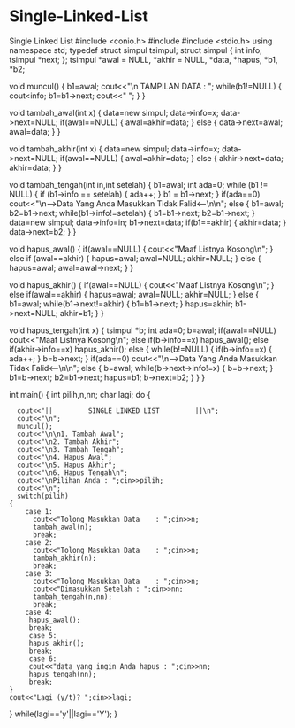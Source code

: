 # Single-Linked-List
Single Linked List
#include <conio.h>
#include <iostream>
#include <stdio.h>
using namespace std;
typedef struct simpul tsimpul;
struct simpul
{
	int info;
   tsimpul *next;
};
tsimpul *awal = NULL,
*akhir = NULL,
*data, *hapus,
*b1,
*b2;

void muncul()
{
	b1=awal;
   cout<<"\n TAMPILAN DATA : ";
   while(b1!=NULL)
   {
   	cout<<b1->info;
      b1=b1->next;
      cout<<"  ";
   }
}

void tambah_awal(int x)
{
   data=new simpul;
   data->info=x;
   data->next=NULL;
   if(awal==NULL)
   {
   	awal=akhir=data;
   }
   else
   {
   	data->next=awal;
      awal=data;
   }
}

void tambah_akhir(int x)
{
   data=new simpul;
   data->info=x;
   data->next=NULL;
   if(awal==NULL)
   {
		awal=akhir=data;
   }
   else
   {
   	akhir->next=data;
      akhir=data;
   }
}

void tambah_tengah(int in,int setelah)
{
	b1=awal;
   int ada=0;
   while (b1 != NULL)
   {
        if (b1->info == setelah)
        {
            ada++;
        }
        b1 = b1->next;
   }
   if(ada==0)
   	cout<<"\n-->Data Yang Anda Masukkan Tidak Falid<--\n\n";
   else
   {
   	b1=awal;
	   b2=b1->next;
   	while(b1->info!=setelah)
   	{
   		b1=b1->next;
      	b2=b1->next;
   	}
		data=new simpul;
   	data->info=in;
      b1->next=data;
      if(b1==akhir)
      {
         akhir=data;
      }
      data->next=b2;
   }
}

void hapus_awal()
{
	if(awal==NULL)
   {
		cout<<"Maaf Listnya Kosong\n";
   }
   else if (awal==akhir)
   {
   	hapus=awal;
   	awal=NULL;
   	akhir=NULL;
   }
   else
   {
      hapus=awal;
      awal=awal->next;
   }
}

void hapus_akhir()
{
	if(awal==NULL)
   {
		cout<<"Maaf Listnya Kosong\n";
   }
	else if(awal==akhir)
	{
   	hapus=awal;
   	awal=NULL;
   	akhir=NULL;
   }
   else
   {
		b1=awal;
      while(b1->next!=akhir)
      {
      	b1=b1->next;
      }
      hapus=akhir;
      b1->next=NULL;
      akhir=b1;
   }
}

void hapus_tengah(int x)
{
	tsimpul *b;
   int ada=0;
   b=awal;
   if(awal==NULL)
		cout<<"Maaf Listnya Kosong\n";
   else if(b->info==x)
		hapus_awal();
   else if(akhir->info==x)
   	hapus_akhir();
   else
   {
   	while(b!=NULL)
   	{
      	if(b->info==x)
         {
         	ada++;
         }
	    	b=b->next;
   	}
      if(ada==0)
			cout<<"\n-->Data Yang Anda Masukkan Tidak Falid<--\n\n";
      else
      {
      b=awal;
      while(b->next->info!=x)
      {
      	b=b->next;
      }
   	b1=b->next;
      b2=b1->next;
      hapus=b1;
      b->next=b2;
      }
   }
}

int main()
{
   int pilih,n,nn;
   char lagi;
   do
   {
      
      cout<<"||         SINGLE LINKED LIST         ||\n";
      cout<<"\n";
      muncul();
      cout<<"\n\n1. Tambah Awal";
      cout<<"\n2. Tambah Akhir";
      cout<<"\n3. Tambah Tengah";
      cout<<"\n4. Hapus Awal";
      cout<<"\n5. Hapus Akhir";
      cout<<"\n6. Hapus Tengah\n";
      cout<<"\nPilihan Anda : ";cin>>pilih;
      cout<<"\n";
      switch(pilih)
   	{
      	case 1:
      	  cout<<"Tolong Masukkan Data    : ";cin>>n;
      	  tambah_awal(n);
          break;
        case 2:
      	  cout<<"Tolong Masukkan Data    : ";cin>>n;
      	  tambah_akhir(n);
          break;
        case 3:
      	  cout<<"Tolong Masukkan Data    : ";cin>>n;
          cout<<"Dimasukkan Setelah : ";cin>>nn;
      	  tambah_tengah(n,nn);
          break;
        case 4:
         hapus_awal();
         break;
         case 5:
         hapus_akhir();
         break;
         case 6:
         cout<<"data yang ingin Anda hapus : ";cin>>nn;
         hapus_tengah(nn);
         break;
   	}
   	cout<<"Lagi (y/t)? ";cin>>lagi;
   }
   while(lagi=='y'||lagi=='Y');
}
